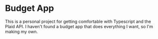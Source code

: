 # Budget App

This is a personal project for getting comfortable with Typescript
and the Plaid API. I haven't found a budget app that does everything I want,
so I'm making my own.